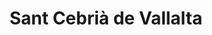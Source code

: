 ---
title: Sant Cebrià de Vallalta
url: /sant-cebria-de-vallalta/
latitude: 41.62
longitude: 2.604
---